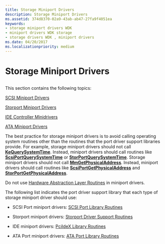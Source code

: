 ```yaml
---
title: Storage Miniport Drivers
description: Storage Miniport Drivers
ms.assetid: 374d8370-02a9-43ab-ab47-27fa9f4051ea
keywords:
- storage miniport drivers WDK
- miniport drivers WDK storage
- storage drivers WDK , miniport drivers
ms.date: 04/20/2017
ms.localizationpriority: medium
---
```


# Storage Miniport Drivers


## <span id="ddk_storage_miniport_drivers_kg"></span><span id="DDK_STORAGE_MINIPORT_DRIVERS_KG"></span>


This section contains the following topics:

[SCSI Miniport Drivers](scsi-miniport-drivers.md)

[Storport Miniport Drivers](storport-miniport-drivers.md)

[IDE Controller Minidrivers](ide-controller-minidrivers.md)

[ATA Miniport Drivers](ata-miniport-drivers.md)

The best practice for storage miniport drivers is to avoid calling operating system routines other than the routines that the port driver support libraries provide. For example, storage miniport drivers should not call [**KeQuerySystemTime**](https://msdn.microsoft.com/library/windows/hardware/ff553068). Instead, miniport drivers should call routines like [**ScsiPortQuerySystemTime**](https://msdn.microsoft.com/library/windows/hardware/ff564708) or [**StorPortQuerySystemTime**](https://msdn.microsoft.com/library/windows/hardware/ff567465). Storage miniport drivers should not call [**MmGetPhysicalAddress**](https://msdn.microsoft.com/library/windows/hardware/ff554547). Instead, miniport drivers should call routines like [**ScsiPortGetPhysicalAddress**](https://msdn.microsoft.com/library/windows/hardware/ff564636) and [**StorPortGetPhysicalAddress**](https://msdn.microsoft.com/library/windows/hardware/ff567095).

Do not use [Hardware Abstraction Layer Routines](https://msdn.microsoft.com/library/windows/hardware/ff546644) in miniport drivers.

The following list indicates the port driver support library that each type of storage miniport driver should use:

-   SCSI Port miniport drivers: [SCSI Port Library Routines](required-and-optional-scsi-miniport-driver-routines.md)

-   Storport miniport drivers: [Storport Driver Support Routines](storport-driver-support-routines.md)

-   IDE miniport drivers: [PciIdeX Library Routines](ide-controller-minidrivers.md)

-   ATA Port miniport drivers: [ATA Port Library Routines](ata-miniport-drivers.md)

 

 




